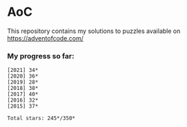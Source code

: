 # AoC
This repository contains my solutions to puzzles available on https://adventofcode.com/

### My progress so far:
```
[2021] 34*
[2020] 36*
[2019] 28*
[2018] 38*
[2017] 40*
[2016] 32*
[2015] 37*

Total stars: 245*/350*
```
